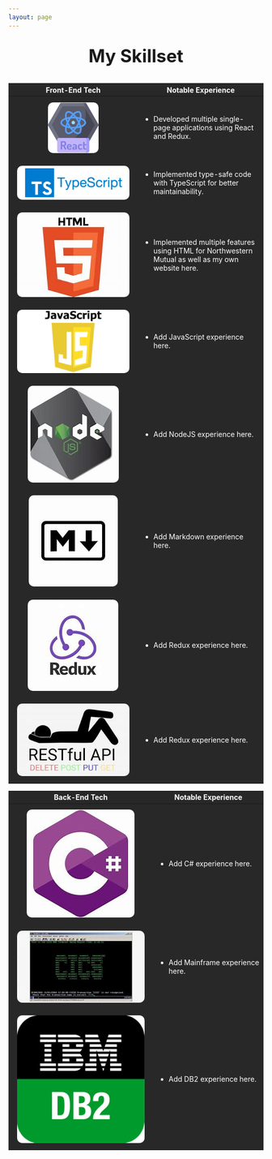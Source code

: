 ```yaml
---
layout: page
---
```


<style>

    .skill-container {
        display: flex;
        flex-wrap: wrap;
    }

    .skill {
    position: relative;
    margin: 10px;
    display: flex;
    justify-content: center; /* Center horizontally */
    align-items: center; /* Center vertically */
}

    .skill img {
        /*To Do*/
        /*Resize images in GIMP to be 100px x 100 px*/

        /* width: 200px; */
        /* height: 100px; */
        border-radius: 10px;
    }

    .skill .tooltip {
        visibility: hidden;
        width: 120px;
        background-color: black;
        color: #fff;
        text-align: center;
        border-radius: 5px;
        padding: 5px;
        position: absolute;
        z-index: 1;
        bottom: 125%;
        left: 50%;
        margin-left: -60px;
        opacity: 0;
        transition: opacity 0.3s;
    }

    .skill:hover .tooltip {
        visibility: visible;
        opacity: 1;
    }
   
table thead tr, table tbody tr {
    background-color: #282828 !important; /* Set your desired background color */
    color: white; /* Optional: Set text color to white for better contrast */
}

h1 {
    text-align: center; /* Center align the title */
    font-size: 2.5em; /* Adjust the size as needed */
    margin-top: 20px; /* Add some top margin */
    padding: 10px;
}
</sty
</style>

<!-- ## Professional Web Development Experience -->
<h1>My Skillset</h1>
<table>
    <thead>
        <tr>
            <th>Front-End Tech</th>
            <th>Notable Experience</th>
        </tr>
    </thead>
    <tbody>
        <tr>
            <td>
                <div class="skill">
                    <img src="/assets/img/skills/react-100x100.png" alt="React">
                    <div class="tooltip">React</div>
                </div>
            </td>
            <td>
                <ul>
                    <li>Developed multiple single-page applications using React and Redux.</li>
                </ul>
            </td>
        </tr>
        <tr>
            <td>
                <div class="skill">
                    <img src="/assets/img/skills/typescript.png" alt="TypeScript">
                    <div class="tooltip">TypeScript</div>
                </div>
            </td>
            <td>
                <ul>
                    <li>Implemented type-safe code with TypeScript for better maintainability.</li>
                </ul>
            </td>
        </tr>
        <tr>
            <td>
                <div class="skill">
                    <img src="/assets/img/skills/html.jfif" alt="HTML">
                    <div class="tooltip">HTML</div>
                </div>
            </td>
            <td>
                <ul>
                    <li>Implemented multiple features using HTML for Northwestern Mutual as well as my own website here.</li>
                </ul>
            </td>
                <tr>
            <td>
                <div class="skill">
                    <img src="/assets/img/skills/javascript.png" alt="JavaScript">
                    <div class="tooltip">JavaScript</div>
                </div>
            </td>
            <td>
                <ul>
                    <li>Add JavaScript experience here.</li>
                </ul>
            </td>
        </tr>
        </tr>
                <tr>
            <td>
                <div class="skill">
                    <img src="/assets/img/skills/nodejs.jfif" alt="NodeJs">
                    <div class="tooltip">NodeJS</div>
                </div>
            </td>
            <td>
                <ul>
                    <li>Add NodeJS experience here.</li>
                </ul>
            </td>
        </tr>
            <tr>
            <td>
                <div class="skill">
                    <img src="/assets/img/skills/markdown.jfif" alt="Markdown">
                    <div class="tooltip">Markdown</div>
                </div>
            </td>
            <td>
                <ul>
                    <li>Add Markdown experience here.</li>
                </ul>
            </td>
        </tr>
            <tr>
            <td>
                <div class="skill">
                    <img src="/assets/img/skills/redux.jfif" alt="Redux">
                    <div class="tooltip">Redux</div>
                </div>
            </td>
            <td>
                <ul>
                    <li>Add Redux experience here.</li>
                </ul>
            </td>
        </tr>
        <tr>
            <td>
                <div class="skill">
                    <img src="/assets/img/skills/restful-api.jfif" alt="Redux">
                    <div class="tooltip">Redux</div>
                </div>
            </td>
            <td>
                <ul>
                    <li>Add Redux experience here.</li>
                </ul>
            </td>
        </tr>
        <!-- Add more rows as needed -->
    </tbody>
</table>

<table>
    <thead>
        <tr>
            <th>Back-End Tech</th>
            <th>Notable Experience</th>
        </tr>
    </thead>
    <tbody>
        <tr>
            <td>
                <div class="skill">
                    <img src="/assets/img/skills/csharp.jfif" alt="C#">
                    <div class="tooltip">C#</div>
                </div>
            </td>
            <td>
                <ul>
                    <li>Add C# experience here.</li>
                </ul>
            </td>
        </tr>
        <tr>
            <td>
                <div class="skill">
                    <img src="/assets/img/skills/ibm-mainframe.jfif" alt="Mainframe">
                    <div class="tooltip">Mainframe</div>
                </div>
            </td>
            <td>
                <ul>
                    <li>Add Mainframe experience here.</li>
                </ul>
            </td>
        </tr>
        <tr>
            <td>
                <div class="skill">
                    <img src="/assets/img/skills/ibm-db2.png" alt="DB2">
                    <div class="tooltip">DB2</div>
                </div>
            </td>
            <td>
                <ul>
                    <li>Add DB2 experience here.</li>
                </ul>
            </td>
        </tr>
    </tbody>
</table>
<!-- Professional Web Development Experience
Tech Stack:
React-Redux
TypeScript and some Javascript
HTML/CSS

Tools
Docker
GitLab
Tmux
iTerm
PowerShell
VSCode

External Systems
Kafka
Kubernetes

Professional Backend Programming Experience

Personal Project Experience -->
